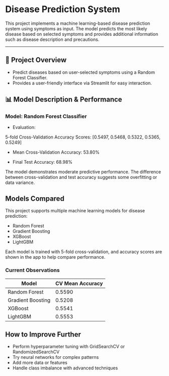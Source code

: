 # Disease Prediction System

This project implements a machine learning-based disease prediction system using symptoms as input. The model predicts the most likely disease based on selected symptoms and provides additional information such as disease description and precautions.

---

## 🚀 Project Overview

- Predict diseases based on user-selected symptoms using a Random Forest Classifier.
- Provides a user-friendly interface via Streamlit for easy interaction.
## 📊 Model Description & Performance
### Model: Random Forest Classifier

- Evaluation:

5-fold Cross-Validation Accuracy Scores: [0.5497, 0.5468, 0.5322, 0.5365, 0.5249]

- Mean Cross-Validation Accuracy: 53.80%

- Final Test Accuracy: 68.98%

The model demonstrates moderate predictive performance. The difference between cross-validation and test accuracy suggests some overfitting or data variance.

## Models Compared

This project supports multiple machine learning models for disease prediction:

- Random Forest
- Gradient Boosting
- XGBoost
- LightGBM

Each model is trained with 5-fold cross-validation, and accuracy scores are shown in the app to help compare performance.

### Current Observations

| Model              | CV Mean Accuracy |
|--------------------|------------------|
| Random Forest      | 0.5590           |
| Gradient Boosting  | 0.5208     |
| XGBoost            |  0.5541     |
| LightGBM           |  0.5553          |


## How to Improve Further

- Perform hyperparameter tuning with GridSearchCV or RandomizedSearchCV
- Try neural networks for complex patterns
- Add more data or features
- Handle class imbalance with advanced techniques
